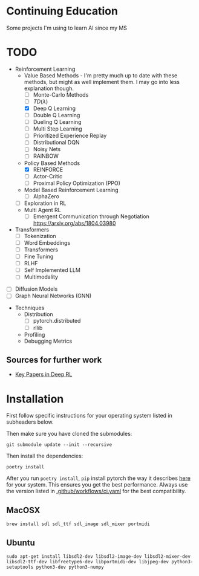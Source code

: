 # Continuing Education

Some projects I'm using to learn AI since my MS

# TODO

* Reinforcement Learning
    * Value Based Methods - I'm pretty much up to date with these methods, but might as well implement them. I may go into less explanation though.
        * [ ] Monte-Carlo Methods
        * [ ] $TD(\lambda)$
        * [X] Deep Q Learning
        * [ ] Double Q Learning
        * [ ] Dueling Q Learning
        * [ ] Multi Step Learning
        * [ ] Prioritized Experience Replay
        * [ ] Distributional DQN
        * [ ] Noisy Nets
        * [ ] RAINBOW
    * Policy Based Methods
        * [X] REINFORCE
        * [ ] Actor-Critic
        * [ ] Proximal Policy Optimization (PPO)
    * Model Based Reinforcement Learning
        * [ ] AlphaZero
    * [ ] Exploration in RL
    * Multi Agent RL
        * [ ] Emergent Communication through Negotiation https://arxiv.org/abs/1804.03980
* Transformers
    * [ ] Tokenization
    * [ ] Word Embeddings
    * [ ] Transformers
    * [ ] Fine Tuning
    * [ ] RLHF
    * [ ] Self Implemented LLM
    * [ ] Multimodality
* [ ] Diffusion Models
* [ ] Graph Neural Networks (GNN)
* Techniques
    * Distribution
        * [ ] pytorch.distributed
        * [ ] rllib
    * Profiling
    * Debugging Metrics

## Sources for further work

* [Key Papers in Deep RL](https://spinningup.openai.com/en/latest/spinningup/keypapers.html)

# Installation

First follow specific instructions for your operating system listed in subheaders below.

Then make sure you have cloned the submodules:

`git submodule update --init --recursive`

Then install the dependencies:

`poetry install`

After you run `poetry install`, `pip` install pytorch the way it describes [here](https://pytorch.org/get-started/locally/#start-locally) for your system. This ensures you get the best performance. Always use the version listed in [.github/workflows/ci.yaml](.github/workflows/ci.yaml) for the best compatibility.

## MacOSX

`brew install sdl sdl_ttf sdl_image sdl_mixer portmidi`

## Ubuntu

`sudo apt-get install libsdl2-dev libsdl2-image-dev libsdl2-mixer-dev libsdl2-ttf-dev libfreetype6-dev libportmidi-dev libjpeg-dev python3-setuptools python3-dev python3-numpy`
